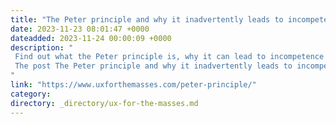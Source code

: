 ```yaml
---
title: "The Peter principle and why it inadvertently leads to incompetence"
date: 2023-11-23 08:01:47 +0000
dateadded: 2023-11-24 00:00:09 +0000
description: "  
 Find out what the Peter principle is, why it can lead to incompetence within an organisation and how you can combat it within your own. 
 The post The Peter principle and why it inadvertently leads to incompetence appeared first on UXM. 
"
link: "https://www.uxforthemasses.com/peter-principle/"
category:
directory: _directory/ux-for-the-masses.md
---
```

